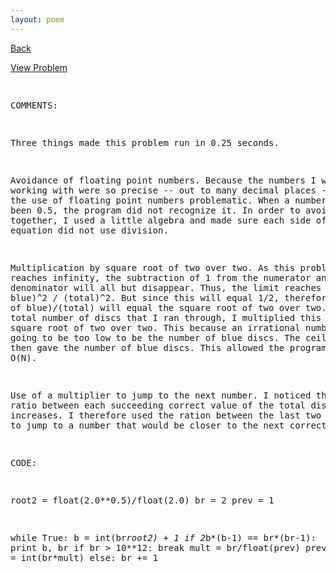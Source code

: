 ```yaml
---
layout: poem
---
```



<html><head><title>Euler - Problem 100</title>
<script type="text/javascript">

  var _gaq = _gaq || [];
  _gaq.push(['_setAccount', 'UA-16960753-5']);
  _gaq.push(['_trackPageview']);

  (function() {
    var ga = document.createElement('script'); ga.type = 'text/javascript'; ga.async = true;
    ga.src = ('https:' == document.location.protocol ? 'https://ssl' : 'http://www') + '.google-analytics.com/ga.js';
    var s = document.getElementsByTagName('script')[0]; s.parentNode.insertBefore(ga, s);
  })();

</script></head><body><p><a href="../index.html">Back</a></p>
<p><a href="http://projecteuler.net/problem=100" target="_blank">View Problem</a></p>
<pre>

COMMENTS:

Three things made this problem run in 0.25 seconds.

Avoidance of floating point numbers. Because the numbers I was working with were so precise -- out to 
many decimal places -- this made the use of floating point numbers problematic. When a number should 
have been 0.5, the program did not recognize it. In order to avoid this all together, I used a little 
algebra and made sure each side of the equation did not use division.

Multiplication by square root of two over two. As this problem reaches infinity, the subtraction of 1 
from the numerator and denominator will all but disappear. Thus, the limit reaches (number of blue)^2 / 
(total)^2. But since this will equal 1/2, therefore, (number of blue)/(total) will equal the square 
root of two over two. For each total number of discs that I ran through, I multiplied this by the 
square root of two over two. This because an irrational number and was going to be too low to be the 
number of blue discs. The ceiling function then gave the number of blue discs. This allowed the program 
to run at O(N).

Use of a multiplier to jump to the next number. I noticed that the ratio between each succeeding 
correct value of the total discs increases. I therefore used the ration between the last two total 
discs to jump to a number that would be closer to the next correct answer.


CODE:

root2 = float(2.0**0.5)/float(2.0)
br = 2
prev = 1

while True:
	b = int(br*root2) + 1
	if 2*b*(b-1) == br*(br-1):
		print b, br
		if br > 10**12:
			break
		mult = br/float(prev)
		prev = br
		br = int(br*mult)
	else:
		br += 1


</pre></body></html>
